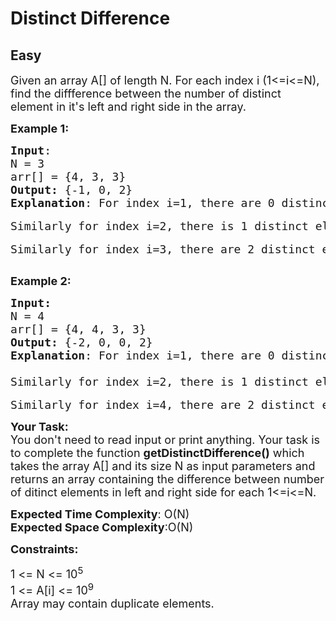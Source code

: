 # Distinct Difference
## Easy
<div class="problems_problem_content__Xm_eO"><p><span style="font-size:18px">Given an array A[] of length N. For each index i (1&lt;=i&lt;=N), find the diffference between the number of distinct element in it's left and right side in the array.&nbsp;</span></p>

<p><span style="font-size:18px"><strong>Example 1:</strong></span></p>

<pre><span style="font-size:18px"><strong>Input</strong>:
N = 3
arr[] = {4, 3, 3}
<strong>Output:</strong> {-1, 0, 2}
<strong>Explanation</strong>: For index i=1, there are 0 distinct element in the left side of it, and 1 distinct element(3) in it's right side. So difference is 0-1 = -1. </span>

<span style="font-size:18px">Similarly for index i=2, there is 1 distinct element (4) in left side of it, and 1 distinct element(3) in it's right side. So difference is 1-1 = 0.</span>

<span style="font-size:18px">Similarly for index i=3, there are 2 distinct elements (4 and 3) in left side of it, and 0 distinct elements in it's left side. So difference is 2-0 = 2.</span>

</pre>

<p><span style="font-size:18px"><strong>Example 2:</strong></span></p>

<pre><span style="font-size:18px"><strong>Input:</strong>
N = 4
arr[] = {4, 4, 3, 3}
<strong>Output: </strong>{-2, 0, 0, 2}
<strong>Explanation</strong>: For index i=1, there are 0 distinct element in the left side of it, and 2 distinct element(4 and 3) in it's right side. So difference is 0-2 = -2.

</span><span style="font-size:18px">Similarly for index i=2, there is 1 distinct element (4) in left side of it, and 1 distinct element(3) in it's right side. So difference is 1-1 = 0.</span>

<span style="font-size:18px">Similarly for index i=4, there are 2 distinct elements (4 and 3) in left side of it, and 0 distinct element in it's right side. So difference is 2-0 = 2.</span></pre>

<p><span style="font-size:18px"><strong>Your Task:&nbsp; </strong><br>
You don't need to read input or print anything. Your task is to complete the function <strong>getDistinctDifference()</strong> which takes the array A[] and its size N as input parameters and returns an array containing the difference between number of ditinct elements in left and right side for each 1&lt;=i&lt;=N.</span></p>

<p><span style="font-size:18px"><strong>Expected Time Complexity</strong>: O(N)</span><br>
<span style="font-size:18px"><strong>Expected Space Complexity</strong>:O(N)</span></p>

<p><span style="font-size:18px"><strong>Constraints:</strong></span></p>

<p><span style="font-size:18px">1 &lt;= N &lt;= 10<sup>5</sup><br>
1 &lt;= A[i] &lt;= 10<sup>9</sup><br>
Array may contain duplicate elements.</span></p>
</div>